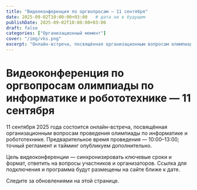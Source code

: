 ```yaml
---
title: "Видеоконференция по оргвопросам — 11 сентября"
date: 2025-09-02T10:00:00+03:00   # дата не в будущем
publishDate: 2025-09-02T10:00:00+03:00
draft: false
categories: ["Организационный момент"]
cover: "/img/vks.png"
excerpt: "Онлайн-встреча, посвящённая организационным вопросам олимпиады."
---
```


# Видеоконференция по оргвопросам олимпиады по информатике и робототехнике — 11 сентября

11 сентября 2025 года состоится онлайн-встреча, посвящённая организационным вопросам проведения олимпиады по информатике и робототехнике. Предварительное время проведения — 10:00–13:00; точный регламент и тайминг опубликуем дополнительно.

Цель видеоконференции — синхронизировать ключевые сроки и формат, ответить на вопросы участников и организаторов. Ссылка для подключения и программа будут размещены на сайте ближе к дате.

Следите за обновлениями на этой странице.




